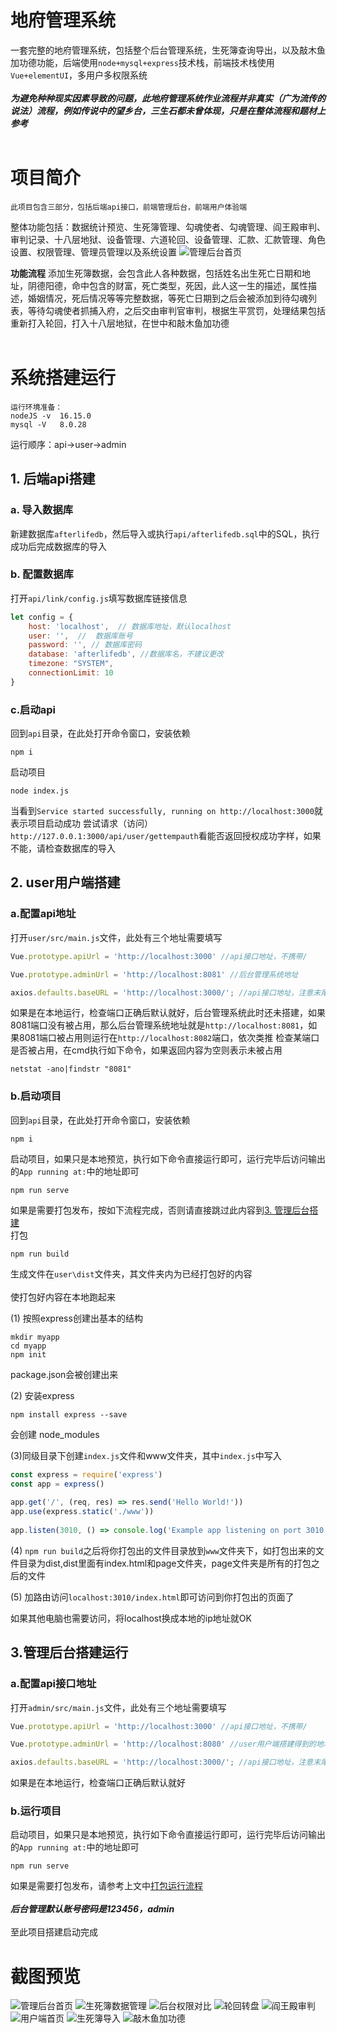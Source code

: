 # 地府管理系统
一套完整的地府管理系统，包括整个后台管理系统，生死簿查询导出，以及敲木鱼加功德功能，后端使用`node+mysql+express`技术栈，前端技术栈使用`Vue+elementUI`，多用户多权限系统
<br><br>
***为避免种种现实因素导致的问题，此地府管理系统作业流程并非真实（广为流传的说法）流程，例如传说中的望乡台，三生石都未曾体现，只是在整体流程和题材上参考***
<br><br>

# 项目简介
```
此项目包含三部分，包括后端api接口，前端管理后台，前端用户体验端
```
整体功能包括：数据统计预览、生死簿管理、勾魂使者、勾魂管理、阎王殿审判、审判记录、十八层地狱、设备管理、六道轮回、设备管理、汇款、汇款管理、角色设置、权限管理、管理员管理以及系统设置
![管理后台首页](https://github.com/moyuc1966/netherworld-console/blob/main/images/admin-index.png "管理后台首页") 

**功能流程** 添加生死簿数据，会包含此人各种数据，包括姓名出生死亡日期和地址，阴德阳德，命中包含的财富，死亡类型，死因，此人这一生的描述，属性描述，婚姻情况，死后情况等等完整数据，等死亡日期到之后会被添加到待勾魂列表，等待勾魂使者抓捕入府，之后交由审判官审判，根据生平赏罚，处理结果包括重新打入轮回，打入十八层地狱，在世中和敲木鱼加功德<br><br>
# 系统搭建运行
```
运行环境准备：
nodeJS -v  16.15.0
mysql -V   8.0.28
```
运行顺序：api->user->admin
## 1. 后端api搭建
### a. 导入数据库
新建数据库`afterlifedb`，然后导入或执行`api/afterlifedb.sql`中的SQL，执行成功后完成数据库的导入
### b. 配置数据库
打开`api/link/config.js`填写数据库链接信息
```javascript
let config = {
    host: 'localhost',  // 数据库地址，默认localhost
    user: '',  //  数据库账号
    password: '', // 数据库密码
    database: 'afterlifedb', //数据库名，不建议更改
    timezone: "SYSTEM", 
    connectionLimit: 10 
}
```
### c.启动api
回到`api`目录，在此处打开命令窗口，安装依赖
```
npm i
```
启动项目
```
node index.js
```
当看到`Service started successfully, running on http://localhost:3000`就表示项目启动成功
尝试请求（访问）`http://127.0.0.1:3000/api/user/gettempauth`看能否返回授权成功字样，如果不能，请检查数据库的导入


## 2. user用户端搭建
### a.配置api地址
打开`user/src/main.js`文件，此处有三个地址需要填写
```javascript
Vue.prototype.apiUrl = 'http://localhost:3000' //api接口地址，不携带/

Vue.prototype.adminUrl = 'http://localhost:8081' //后台管理系统地址

axios.defaults.baseURL = 'http://localhost:3000/'; //api接口地址，注意末尾携带/
```
如果是在本地运行，检查端口正确后默认就好，后台管理系统此时还未搭建，如果8081端口没有被占用，那么后台管理系统地址就是`http://localhost:8081`，如果8081端口被占用则运行在`http://localhost:8082`端口，依次类推
检查某端口是否被占用，在cmd执行如下命令，如果返回内容为空则表示未被占用
```
netstat -ano|findstr "8081"
```
### b.启动项目
回到`api`目录，在此处打开命令窗口，安装依赖
```
npm i
```
启动项目，如果只是本地预览，执行如下命令直接运行即可，运行完毕后访问输出的`App running at:`中的地址即可
```
npm run serve
```
如果是需要打包发布，按如下流程完成，否则请直接跳过此内容到[3. 管理后台搭建](#3管理后台搭建运行)<br>
打包
```
npm run build
```
生成文件在`user\dist`文件夹，其文件夹内为已经打包好的内容<br><br>
使打包好内容在本地跑起来

(1) 按照express创建出基本的结构
```
mkdir myapp
cd myapp
npm init
```
package.json会被创建出来

(2) 安装express
```
npm install express --save
```
会创建 node_modules 

(3)同级目录下创建`index.js`文件和www文件夹，其中`index.js`中写入
```javascript
const express = require('express')
const app = express()
 
app.get('/', (req, res) => res.send('Hello World!'))
app.use(express.static('./www'))
 
app.listen(3010, () => console.log('Example app listening on port 3010!'))
```
(4) `npm run build`之后将你打包出的文件目录放到`www`文件夹下，如打包出来的文件目录为dist,dist里面有index.html和page文件夹，page文件夹是所有的打包之后的文件

(5) 加路由访问`localhost:3010/index.html`即可访问到你打包出的页面了

如果其他电脑也需要访问，将localhost换成本地的ip地址就OK

## 3.管理后台搭建运行
### a.配置api接口地址
打开`admin/src/main.js`文件，此处有三个地址需要填写
```javascript
Vue.prototype.apiUrl = 'http://localhost:3000' //api接口地址，不携带/

Vue.prototype.adminUrl = 'http://localhost:8080' //user用户端搭建得到的地址

axios.defaults.baseURL = 'http://localhost:3000/'; //api接口地址，注意末尾携带/
```
如果是在本地运行，检查端口正确后默认就好
### b.运行项目
启动项目，如果只是本地预览，执行如下命令直接运行即可，运行完毕后访问输出的`App running at:`中的地址即可
```
npm run serve
```
如果是需要打包发布，请参考上文中[打包运行流程](#b启动项目)<br><br>
***后台管理默认账号密码是123456，admin***
<br><br>至此项目搭建启动完成

# 截图预览
![管理后台首页](https://github.com/moyuc1966/netherworld-console/blob/main/images/admin-index.png "管理后台首页") 
![生死簿数据管理](https://github.com/moyuc1966/netherworld-console/blob/main/images/admin-lifebook.png "生死簿数据管理") 
![后台权限对比](https://github.com/moyuc1966/netherworld-console/blob/main/images/admin-role.png "后台权限对比") 
![轮回转盘](https://github.com/moyuc1966/netherworld-console/blob/main/images/admin-samsara.png "轮回转盘") 
![阎王殿审判](https://github.com/moyuc1966/netherworld-console/blob/main/images/admin-trial.png "阎王殿审判")
![用户端首页](https://github.com/moyuc1966/netherworld-console/blob/main/images/user-index.png "用户端首页") 
![生死簿导入](https://github.com/moyuc1966/netherworld-console/blob/main/images/user-lifebook.png "生死簿导入") 
![敲木鱼加功德](https://github.com/moyuc1966/netherworld-console/blob/main/images/user-woodenfish.png "敲木鱼加功德") 


